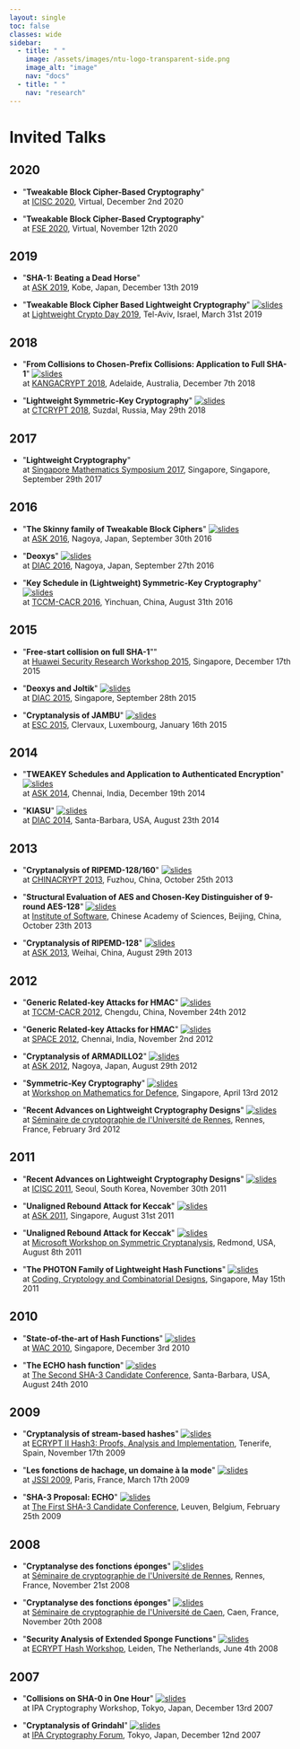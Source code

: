 ```yaml
---
layout: single
toc: false
classes: wide
sidebar:
  - title: " "
    image: /assets/images/ntu-logo-transparent-side.png
    image_alt: "image"
    nav: "docs"
  - title: " "
    nav: "research"
---
```



# Invited Talks

## 2020

- "**Tweakable Block Cipher-Based Cryptography**"   
at [ICISC 2020](https://fse.iacr.org/2020/), Virtual, December 2nd 2020

- "**Tweakable Block Cipher-Based Cryptography**"   
at [FSE 2020](https://fse.iacr.org/2020/), Virtual, November 12th 2020

## 2019

- "**SHA-1: Beating a Dead Horse**"   
at [ASK 2019](https://askworkshop.github.io/ask2019/), Kobe, Japan, December 13th 2019

- "**Tweakable Block Cipher Based Lightweight Cryptography**"  [![](https://thomaspeyrin.github.io/web/assets/images/pres_icon_small.png "slides")](https://thomaspeyrin.github.io/web/assets/docs/invited/LCD2019_slides.pdf)  
at [Lightweight Crypto Day 2019](http://www.cs.haifa.ac.il/~orrd/LWD/), Tel-Aviv, Israel, March 31st 2019


## 2018

- "**From Collisions to Chosen-Prefix Collisions: Application to Full SHA-1**" [![](https://thomaspeyrin.github.io/web/assets/images/pres_icon_small.png "slides")](https://thomaspeyrin.github.io/web/assets/docs/invited/KANGACRYPT2018_slides.pdf)   
at [KANGACRYPT 2018](https://www.kangacrypt.info/), Adelaide, Australia, December 7th 2018

- "**Lightweight Symmetric-Key Cryptography**"  [![](https://thomaspeyrin.github.io/web/assets/images/pres_icon_small.png "slides")](https://thomaspeyrin.github.io/web/assets/docs/invited/CTCRYPT2018_slides.pdf)  
at [CTCRYPT 2018](https://ctcrypt.ru/eprogram_2018), Suzdal, Russia, May 29th 2018


## 2017

- "**Lightweight Cryptography**"  
at [Singapore Mathematics Symposium 2017](http://sms.math.nus.edu.sg/Symposium/Symposium.aspx#Past), Singapore, Singapore, September 29th 2017


## 2016

- "**The Skinny family of Tweakable Block Ciphers**"  [![](https://thomaspeyrin.github.io/web/assets/images/pres_icon_small.png "slides")](https://thomaspeyrin.github.io/web/assets/docs/invited/ASK2016_slides.pdf)  
at [ASK 2016](http://www.nuee.nagoya-u.ac.jp/labs/tiwata/ask2016/), Nagoya, Japan, September 30th 2016

- "**Deoxys**"  [![](https://thomaspeyrin.github.io/web/assets/images/pres_icon_small.png "slides")](https://thomaspeyrin.github.io/web/assets/docs/invited/DIAC2016_slides.pdf)  
at [DIAC 2016](http://www.nuee.nagoya-u.ac.jp/labs/tiwata/diac2016/), Nagoya, Japan, September 27th 2016

- "**Key Schedule in (Lightweight) Symmetric-Key Cryptography**"  [![](https://thomaspeyrin.github.io/web/assets/images/pres_icon_small.png "slides")](https://thomaspeyrin.github.io/web/assets/docs/invited/TCCMCACR2016_slides.pdf)  
at [TCCM-CACR 2016](http://www.cacrnet.org.cn/templates/H_second/index.aspx?nodeid=35&amp;page=ContentPage&amp;contentid=871), Yinchuan, China, August 31th 2016


## 2015

- "**Free-start collision on full SHA-1**""  
at [Huawei Security Research Workshop 2015](http://www.huawei.com), Singapore, December 17th 2015

- "**Deoxys and Joltik**"  [![](https://thomaspeyrin.github.io/web/assets/images/pres_icon_small.png "slides")](https://thomaspeyrin.github.io/web/assets/docs/invited/DIAC2015_slides.pdf)  
at [DIAC 2015](http://www1.spms.ntu.edu.sg/~diac2015/), Singapore, September 28th 2015

- "**Cryptanalysis of JAMBU**"  [![](https://thomaspeyrin.github.io/web/assets/images/pres_icon_small.png "slides")](https://thomaspeyrin.github.io/web/assets/docs/invited/ESC2015_slides.pdf)  
at [ESC 2015](https://www.cryptolux.org/mediawiki-esc2015/index.php/ESC_2015), Clervaux, Luxembourg, January 16th 2015


## 2014

- "**TWEAKEY Schedules and Application to Authenticated Encryption**"  [![](https://thomaspeyrin.github.io/web/assets/images/pres_icon_small.png "slides")](https://thomaspeyrin.github.io/web/assets/docs/invited/ASK2014_slides.pdf)  
at [ASK 2014](http://ask2014.iiitd.ac.in/), Chennai, India, December 19th 2014

- "**KIASU**"  [![](https://thomaspeyrin.github.io/web/assets/images/pres_icon_small.png "slides")](https://thomaspeyrin.github.io/web/assets/docs/invited/DIAC2014_slides.pdf)  
at [DIAC 2014](http://2014.diac.cr.yp.to/), Santa-Barbara, USA, August 23th 2014


## 2013

- "**Cryptanalysis of RIPEMD-128/160**"  [![](https://thomaspeyrin.github.io/web/assets/images/pres_icon_small.png "slides")](https://thomaspeyrin.github.io/web/assets/docs/invited/CHINACRYPT2013_slides.pdf)  
at [CHINACRYPT 2013](http://chinacrypt2013.fzu.edu.cn/), Fuzhou, China, October 25th 2013

- "**Structural Evaluation of AES and Chosen-Key Distinguisher of 9-round AES-128**"  [![](https://thomaspeyrin.github.io/web/assets/images/pres_icon_small.png "slides")](https://thomaspeyrin.github.io/web/assets/docs/invited/BeijingSeminar2013_slides.pdf)  
at [Institute of Software](http://english.is.cas.cn/), Chinese Academy of Sciences, Beijing, China, October 23th 2013

- "**Cryptanalysis of RIPEMD-128**"  [![](https://thomaspeyrin.github.io/web/assets/images/pres_icon_small.png "slides")](https://thomaspeyrin.github.io/web/assets/docs/invited/ASK2013_slides.pdf)  
at [ASK 2013](http://www.infosec.sdu.edu.cn/ask2013/), Weihai, China, August 29th 2013


## 2012

- "**Generic Related-key Attacks for HMAC**"  [![](https://thomaspeyrin.github.io/web/assets/images/pres_icon_small.png "slides")](https://thomaspeyrin.github.io/web/assets/docs/invited/TCCMCACR2012_slides.pdf)  
at [TCCM-CACR 2012](http://www.cacrnet.org.cn/upload/fckeditor/File/Files/2012%E5%B9%B4%E6%96%87%E4%BB%B6/%E5%AF%86%E7%A0%81%E6%95%B0%E5%AD%A6%E7%90%86%E8%AE%BA%E4%B8%93%E5%A7%94%E4%BC%9A2012%E5%B9%B4%E5%AD%A6%E6%9C%AF%E7%A0%94%E8%AE%A8%E4%BC%9A%E9%80%9A%E7%9F%A5(20121106).doc), Chengdu, China, November 24th 2012

- "**Generic Related-key Attacks for HMAC**"  [![](https://thomaspeyrin.github.io/web/assets/images/pres_icon_small.png "slides")](https://thomaspeyrin.github.io/web/assets/docs/invited/SPACE2012_slides.pdf)  
at [SPACE 2012](http://space.cse.iitm.ac.in/), Chennai, India, November 2nd 2012

- "**Cryptanalysis of ARMADILLO2**"  [![](https://thomaspeyrin.github.io/web/assets/images/pres_icon_small.png "slides")](https://thomaspeyrin.github.io/web/assets/docs/invited/ASK2012_slides.pdf)  
at [ASK 2012](http://web.spms.ntu.edu.sg/~ask/2012/), Nagoya, Japan, August 29th 2012

- "**Symmetric-Key Cryptography**"  [![](https://thomaspeyrin.github.io/web/assets/images/pres_icon_small.png "slides")](https://thomaspeyrin.github.io/web/assets/docs/invited/WMD2012_slides.pdf)  
at [Workshop on Mathematics for Defence](http://www2.ims.nus.edu.sg/Programs/012wmathd/index.php), Singapore, April 13rd 2012

- "**Recent Advances on Lightweight Cryptography Designs**"  [![](https://thomaspeyrin.github.io/web/assets/images/pres_icon_small.png "slides")](https://thomaspeyrin.github.io/web/assets/docs/invited/RennesSeminar2012_slides.pdf)  
at [Séminaire de cryptographie de l'Université de Rennes](http://webmath.univ-rennes1.fr/crypto/), Rennes, France, February 3rd 2012


## 2011

- "**Recent Advances on Lightweight Cryptography Designs**"  [![](https://thomaspeyrin.github.io/web/assets/images/pres_icon_small.png "slides")](https://thomaspeyrin.github.io/web/assets/docs/invited/ICISC2011_slides.pdf)  
at [ICISC 2011](http://www.icisc.org/), Seoul, South Korea, November 30th 2011

- "**Unaligned Rebound Attack for Keccak**"  [![](https://thomaspeyrin.github.io/web/assets/images/pres_icon_small.png "slides")](https://thomaspeyrin.github.io/web/assets/docs/invited/ASK2011_slides.pdf)  
at [ASK 2011](http://www1.spms.ntu.edu.sg/~ask2011/), Singapore, August 31st 2011

- "**Unaligned Rebound Attack for Keccak**"  [![](https://thomaspeyrin.github.io/web/assets/images/pres_icon_small.png "slides")](https://thomaspeyrin.github.io/web/assets/docs/invited/MicrosoftWorkshop2011_slides.pdf)  
at [Microsoft Workshop on Symmetric Cryptanalysis](http://research.microsoft.com/en-us/events/w-symcrypt/), Redmond, USA, August 8th 2011 

- "**The PHOTON Family of Lightweight Hash Functions**"  [![](https://thomaspeyrin.github.io/web/assets/images/pres_icon_small.png "slides")](https://thomaspeyrin.github.io/web/assets/docs/invited/CCCC2011_slides.pdf)  
at [Coding, Cryptology and Combinatorial Designs](http://www2.ims.nus.edu.sg/Programs/011code/), Singapore, May 15th 2011  


## 2010

- "**State-of-the-art of Hash Functions**"  [![](https://thomaspeyrin.github.io/web/assets/images/pres_icon_small.png "slides")](https://thomaspeyrin.github.io/web/assets/docs/invited/WAC2010_slides.pdf)  
at [WAC 2010](http://www1.spms.ntu.edu.sg/~ccrg/WAC2010.html), Singapore, December 3rd 2010  

- "**The ECHO hash function**"  [![](https://thomaspeyrin.github.io/web/assets/images/pres_icon_small.png "slides")](https://thomaspeyrin.github.io/web/assets/docs/invited/SHA3Conference2010_slides.pdf)  
at [The Second SHA-3 Candidate Conference](http://csrc.nist.gov/groups/ST/hash/sha-3/Round2/Aug2010/), Santa-Barbara, USA, August 24th 2010 
 

## 2009

- "**Cryptanalysis of stream-based hashes**"  [![](https://thomaspeyrin.github.io/web/assets/images/pres_icon_small.png "slides")](https://thomaspeyrin.github.io/web/assets/docs/invited/EcryptHashSummerSchool2009_slides.pdf)  
at [ECRYPT II Hash3: Proofs, Analysis and Implementation](https://www.cosic.esat.kuleuven.be/ecrypt/courses/tenerife09/index.shtml), Tenerife, Spain, November 17th 2009

- "**Les fonctions de hachage, un domaine à la mode**"  [![](https://thomaspeyrin.github.io/web/assets/images/pres_icon_small.png "slides")](https://thomaspeyrin.github.io/web/assets/docs/invited/JSSI2009_slides.pdf)  
at [JSSI 2009](http://www.ossir.org/jssi/jssi2009/), Paris, France, March 17th 2009  

- "**SHA-3 Proposal: ECHO**"  [![](https://thomaspeyrin.github.io/web/assets/images/pres_icon_small.png "slides")](https://thomaspeyrin.github.io/web/assets/docs/invited/SHA3Conference2009_slides.pdf)  
at [The First SHA-3 Candidate Conference](http://csrc.nist.gov/groups/ST/hash/sha-3/Round1/Feb2009/index.html), Leuven, Belgium, February 25th 2009  


## 2008

- "**Cryptanalyse des fonctions éponges**"  [![](https://thomaspeyrin.github.io/web/assets/images/pres_icon_small.png "slides")](https://thomaspeyrin.github.io/web/assets/docs/invited/RennesSeminar2008_slides.pdf)  
at [Séminaire de cryptographie de l'Université de Rennes](http://math2007.univ-rennes1.fr/crypto/2008-09/ThomasPeyrin.html), Rennes, France, November 21st 2008  

- "**Cryptanalyse des fonctions éponges**"  [![](https://thomaspeyrin.github.io/web/assets/images/pres_icon_small.png "slides")](https://thomaspeyrin.github.io/web/assets/docs/invited/CaenSeminar2008_slides.pdf)  
at [Séminaire de cryptographie de l'Université de Caen](http://users.info.unicaen.fr/%7Eflaguill/seminaire.html), Caen, France, November 20th 2008  

- "**Security Analysis of Extended Sponge Functions**"  [![](https://thomaspeyrin.github.io/web/assets/images/pres_icon_small.png "slides")](https://thomaspeyrin.github.io/web/assets/docs/invited/EcryptHashWorkshop2008_slides.pdf)  
at [ECRYPT Hash Workshop](http://www.lorentzcenter.nl/lc/web/2008/309/info.php3?wsid=309), Leiden, The Netherlands, June 4th 2008  


## 2007

- "**Collisions on SHA-0 in One Hour**"  [![](https://thomaspeyrin.github.io/web/assets/images/pres_icon_small.png "slides")](https://thomaspeyrin.github.io/web/assets/docs/invited/IPAWorkshop2007_slides.pdf)  
at IPA Cryptography Workshop, Tokyo, Japan, December 13rd 2007  

- "**Cryptanalysis of Grindahl**"  [![](https://thomaspeyrin.github.io/web/assets/images/pres_icon_small.png "slides")](https://thomaspeyrin.github.io/web/assets/docs/invited/IPAForum2007_slides.pdf)  
at [IPA Cryptography Forum](http://www.ipa.go.jp/security/event/2007/crypt-forum/index.html), Tokyo, Japan, December 12nd 2007 
